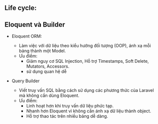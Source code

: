## Life cycle:



## Eloquent và Builder
- Eloquent ORM:
  - Làm việc với dữ liệu theo kiểu hướng đối tượng (OOP), ánh xạ mỗi bảng thành một Model.
  - Ưu điểm:
    - Giảm nguy cơ SQL Injection, Hỗ trợ Timestamps, Soft Delete, Mutators, Accessors.
    - sử dụng quan hệ dễ

- Query Builder
  - Viết truy vấn SQL bằng cách sử dụng các phương thức của Laravel mà không cần dùng Eloquent.
  - Ưu điểm:
    - Linh hoạt hơn khi truy vấn dữ liệu phức tạp.
    - Nhanh hơn Eloquent vì không cần ánh xạ dữ liệu thành object.
    - Hỗ trợ thao tác trên nhiều bảng dễ dàng. 
